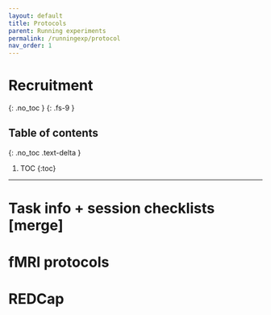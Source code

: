 ```yaml
---
layout: default
title: Protocols
parent: Running experiments
permalink: /runningexp/protocol
nav_order: 1
---
```


# Recruitment
{: .no_toc }
{: .fs-9 }

## Table of contents
{: .no_toc .text-delta }

1. TOC
{:toc}

---

# Task info + session checklists [merge]
# fMRI protocols
# REDCap
